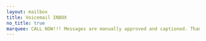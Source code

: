 ```yaml
---
layout: mailbox
title: Voicemail INBOX
no_title: true
marquee: CALL NOW!!! Messages are manually approved and captioned. Thank you for your patience!
---
```

